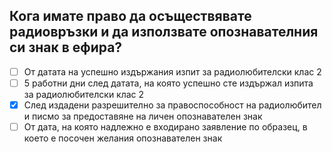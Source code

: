 ## Кога имате право да осъществявате радиовръзки и да използвате опознавателния си знак в ефира?

<!-- Верният отговор е отбелязан с [X] -->

- [ ] От датата на успешно издържания изпит за радиолюбителски клас 2
- [ ] 5 работни дни след датата, на която успешно сте издържал изпита за радиолюбителски клас 2
- [X] След издадени разрешително за правоспособност на радиолюбител и писмо за предоставяне на личен опознавателен знак
- [ ] От дата, на която надлежно е входирано заявление по образец, в което е посочен желания опознавателен знак
